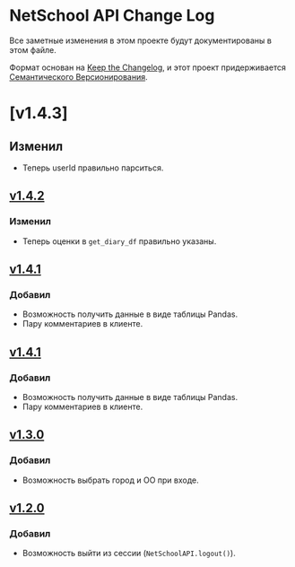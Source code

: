# NetSchool API Change Log

Все заметные изменения в этом проекте будут документированы в этом файле.

Формат основан на [Keep the Changelog](http://keepachangelog.com/), и этот проект придерживается [Семантического Версионирования](http://semver.org/).

# [v1.4.3]
## Изменил
  - Теперь userId правильно парситься.

## [v1.4.2]
### Изменил
  - Теперь оценки в `get_diary_df` правильно указаны.

## [v1.4.1]
### Добавил
  - Возможность получить данные в виде таблицы Pandas.
  - Пару комментариев в клиенте.

## [v1.4.1]
### Добавил
  - Возможность получить данные в виде таблицы Pandas.
  - Пару комментариев в клиенте.

## [v1.3.0]
### Добавил
  - Возможность выбрать город и ОО при входе.

## [v1.2.0]
### Добавил
  - Возможность выйти из сессии (`NetSchoolAPI.logout()`).


[v1.4.2]: https://github.com/nm17/netschoolapi/releases/tag/v1.4.2
[v1.4.1]: https://github.com/nm17/netschoolapi/releases/tag/v1.4.1
[v1.3.0]: https://github.com/nm17/netschoolapi/releases/tag/v1.3.0
[v1.2.0]: https://github.com/nm17/netschoolapi/releases/tag/v1.2.0
